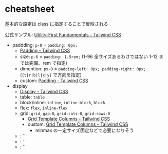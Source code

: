 # cheatsheet

基本的な設定は class に指定することで反映される

公式サンプル: [Utility\-First Fundamentals \- Tailwind CSS](https://tailwindcss.com/docs/utility-first)

- paddding: `p-0` = `padding: 0px;`
  - [Padding \- Tailwind CSS](https://tailwindcss.com/docs/padding)
  - size: `p-6` = `padding: 1.5rem;` (1-96 全サイズあるわけではない 1-12 までは完備、rem で指定)
  - dimention: `px-0` = `padding-left: 0px; padding-right: 0px;` (`{t|r|b|l|x|y}` で方向を指定)
  - custom: [Padding \- Tailwind CSS](https://tailwindcss.com/docs/padding#customizing-your-theme)
- display
  - [Display \- Tailwind CSS](https://tailwindcss.com/docs/display#flex)
  - table: `table`
  - block/inline: `inline`, `inline-block`, `block`
  - flex: `flex`, `inline-flex`
  - grid: `grid`, `gap-0`, `grid-cols-0`, `grid-rows-0`
    - [Grid Template Columns \- Tailwind CSS](https://tailwindcss.com/docs/grid-template-columns)
    - custom: [Grid Template Columns \- Tailwind CSS](https://tailwindcss.com/docs/grid-template-columns#customizing-your-theme)
      - minmax の一定サイズ固定などで必要になりそう
  - : ``
  - : ``
  - : ``
